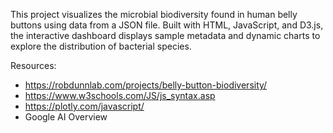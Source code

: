 This project visualizes the microbial biodiversity found in human belly buttons using data from a JSON file. Built with HTML, JavaScript, and D3.js, the interactive dashboard displays sample metadata and dynamic charts to explore the distribution of bacterial species.

Resources: 
- https://robdunnlab.com/projects/belly-button-biodiversity/
- https://www.w3schools.com/JS/js_syntax.asp
- https://plotly.com/javascript/
- Google AI Overview
